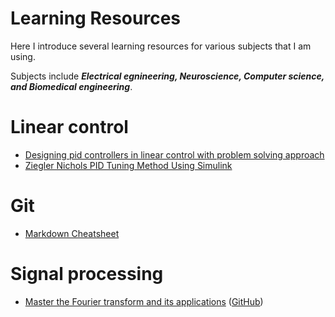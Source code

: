 # Learning Resources

Here I introduce several learning resources for various subjects that I am using.

Subjects include **_Electrical egnineering, Neuroscience, Computer science, and Biomedical engineering_**.

# Linear control
* [Designing pid controllers in linear control with problem solving approach](https://faradars.org/courses/fvee96073r-designing-pid-controllers-in-linear-control-with-problem-solving-approach)
* [Ziegler Nichols PID Tuning Method Using Simulink](https://www.youtube.com/watch?v=MRA-yt22j5I)


# Git
* [Markdown Cheatsheet](https://github.com/adam-p/markdown-here/wiki/Markdown-Cheatsheet)

# Signal processing
* [Master the Fourier transform and its applications](https://www.udemy.com/course/fourier-transform-mxc/) ([GitHub](https://github.com/amirhdre/Fourier-transform))
